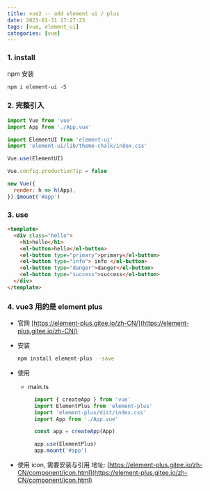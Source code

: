 ```yaml
---
title: vue2 -- add element ui / plus
date: 2023-01-31 17:27:23
tags: [vue, element_ui]
categories: [vue]
---
```


### 1. install
npm 安装
```shell
npm i element-ui -S
```

### 2. 完整引入

```js
import Vue from 'vue'
import App from './App.vue'

import ElementUI from 'element-ui'
import 'element-ui/lib/theme-chalk/index.css'

Vue.use(ElementUI)

Vue.config.productionTip = false

new Vue({
  render: h => h(App),
}).$mount('#app')

```

### 3. use
```html
<template>
  <div class="hello">
    <h1>hello</h1>
    <el-button>hello</el-button>
    <el-button type="primary">primary</el-button>
    <el-button type="info"> info </el-button>
    <el-button type="danger">danger</el-button>
    <el-button type="success">success</el-button>
  </div>
</template>

```

### 4. vue3 用的是 element plus

- 官网 [https://element-plus.gitee.io/zh-CN/](https://element-plus.gitee.io/zh-CN/)

- 安装
  ```bash
  npm install element-plus --save
  ```
- 使用
  - main.ts
      ```ts
        import { createApp } from 'vue'
        import ElementPlus from 'element-plus'
        import 'element-plus/dist/index.css'
        import App from './App.vue'

        const app = createApp(App)

        app.use(ElementPlus)
        app.mount('#app')
      ```
- 使用 icon, 需要安装与引用
  地址: [https://element-plus.gitee.io/zh-CN/component/icon.html](https://element-plus.gitee.io/zh-CN/component/icon.html)